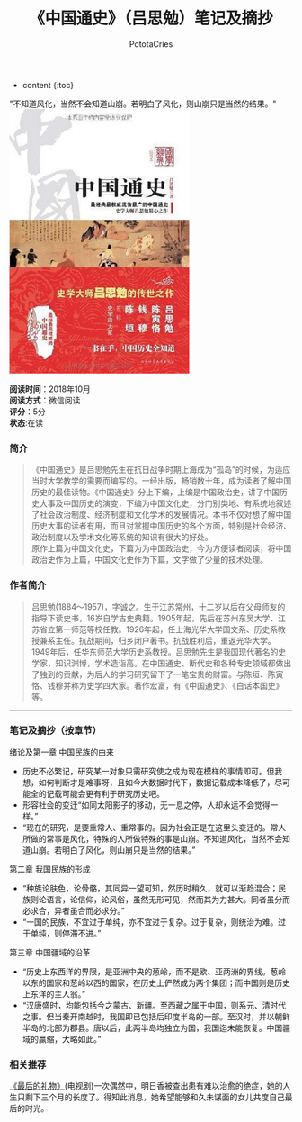 ﻿---
layout: post
title:  "《中国通史》（吕思勉）笔记及摘抄"
categories: Reading
tags: 历史
author: PototaCries
---

* content
{:toc}

"不知道风化，当然不会知道山崩。若明白了风化，则山崩只是当然的结果。"   
![](https://github.com/potato628/potato628.github.io/raw/master/images/20181019.jpg)



**阅读时间**：2018年10月<br />**阅读方式**：微信阅读<br />**评分**：5分<br />**状态**:在读

### 简介
> 《中国通史》是吕思勉先生在抗日战争时期上海成为“孤岛”的时候，为适应当时大学教学的需要而编写的。一经出版，畅销数十年，成为读者了解中国历史的最佳读物。《中国通史》分上下编，上编是中国政治史，讲了中国历史大事及中国历史的演变，下编为中国文化史，分门别类地、有系统地叙述了社会政治制度、经济制度和文化学术的发展情况。本书不仅对想了解中国历史大事的读者有用，而且对掌握中国历史的各个方面，特别是社会经济、政治制度以及学术文化等系统的知识有很大的好处。  
原作上篇为中国文化史，下篇为为中国政治史，今为方便读者阅读，将中国政治史作为上篇，中国文化史作为下篇，文字做了少量的技术处理。

### 作者简介

> 吕思勉(1884～1957)，字诚之。生于江苏常州，十二岁以后在父母师友的指导下读史书，16岁自学古史典籍。1905年起，先后在苏州东吴大学、江苏省立第一师范等校任教。1926年起，任上海光华大学国文系、历史系教授兼系主任。抗战期间，归乡闭户著书。抗战胜利后，重返光华大学。1949年后，任华东师范大学历史系教授。吕思勉先生是我国现代著名的史学家，知识渊博，学术造诣高。在中国通史、断代史和各种专史领域都做出了独到的贡献，为后人的学习研究留下了一笔宝贵的财富。与陈垣、陈寅恪、钱穆并称为史学四大家。著作宏富，有《中国通史》、《白话本国史》等。
------------


### 笔记及摘抄（按章节）
绪论及第一章 中国民族的由来
- 历史不必繁记，研究某一对象只需研究使之成为现在模样的事情即可。但我想，如何判断才是难事呀，且如今大数据时代下，数据记载成本降低了，尽可能全的记载可能会更有利于研究历史吧。
- 形容社会的变迁“如同太阳影子的移动，无一息之停，人却永远不会觉得一样。”
- “现在的研究，是要重常人、重常事的。因为社会正是在这里头变迁的。常人所做的常事是风化，特殊的人所做特殊的事是山崩。不知道风化，当然不会知道山崩。若明白了风化，则山崩只是当然的结果。”

第二章 我国民族的形成
- “种族论肤色，论骨骼，其同异一望可知，然历时稍久，就可以渐趋混合；民族则论语言，论信仰，论风俗，虽然无形可见，然而其为力甚大。同者虽分而必求合，异者虽合而必求分。”
- “一国的民族，不宜过于单纯，亦不宜过于复杂。过于复杂，则统治为难。过于单纯，则停滞不进。”

第三章 中国疆域的沿革
- “历史上东西洋的界限，是亚洲中央的葱岭，而不是欧、亚两洲的界线。葱岭以东的国家和葱岭以西的国家，在历史上俨然成为两个集团；而中国则是历史上东洋的主人翁。”
- “汉唐盛时，均能包括今之蒙古、新疆。至西藏之属于中国，则系元、清时代之事。但当秦开南越时，我国即已包括后印度半岛的一部。至汉时，并以朝鲜半岛的北部为郡县。唐以后，此两半岛均独立为国，我国迄未能恢复。中国疆域的赢缩，大略如此。”



### 相关推荐
[《最后的礼物》](https://movie.douban.com/subject/3111390/ "《最后的礼物》")(电视剧)一次偶然中，明日香被查出患有难以治愈的绝症，她的人生只剩下三个月的长度了。得知此消息，她希望能够和久未谋面的女儿共度自己最后的时光。
